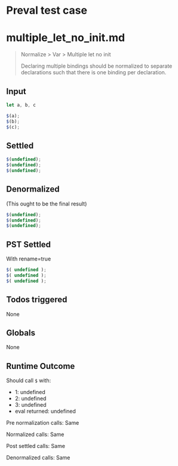 # Preval test case

# multiple_let_no_init.md

> Normalize > Var > Multiple let no init
>
> Declaring multiple bindings should be normalized to separate declarations such that there is one binding per declaration.

## Input

`````js filename=intro
let a, b, c

$(a);
$(b);
$(c);
`````


## Settled


`````js filename=intro
$(undefined);
$(undefined);
$(undefined);
`````


## Denormalized
(This ought to be the final result)

`````js filename=intro
$(undefined);
$(undefined);
$(undefined);
`````


## PST Settled
With rename=true

`````js filename=intro
$( undefined );
$( undefined );
$( undefined );
`````


## Todos triggered


None


## Globals


None


## Runtime Outcome


Should call `$` with:
 - 1: undefined
 - 2: undefined
 - 3: undefined
 - eval returned: undefined

Pre normalization calls: Same

Normalized calls: Same

Post settled calls: Same

Denormalized calls: Same
